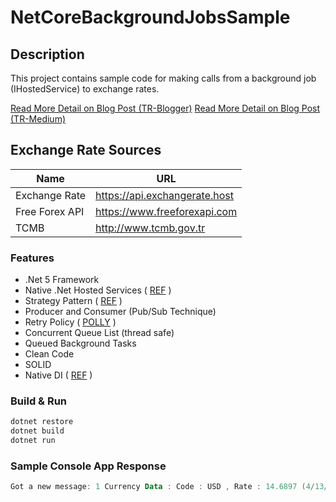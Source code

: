 # NetCoreBackgroundJobsSample


## Description

This project contains sample code for making calls from a background job (IHostedService) to exchange rates. 

[Read More Detail on Blog Post (TR-Blogger)](https://dev.serkanince.com/2022/04/strategy-pattern-ve-background-job.html)
[Read More Detail on Blog Post (TR-Medium)](https://medium.com/@serkanince/strategy-pattern-ve-background-job-kullanarak-d%C3%B6viz-kurlar%C4%B1n%C4%B1-%C3%A7ekme-53bb312a80)

## Exchange Rate Sources



| Name 	      | URL                                                                           |
|-------------------- | ----------------------------------------------------------------------------- |
| Exchange Rate 	          | https://api.exchangerate.host                                                     |
| Free Forex API 	      | https://www.freeforexapi.com                                                     |
| TCMB 	      | http://www.tcmb.gov.tr                                        |


### Features

* .Net 5 Framework
* Native .Net Hosted Services ( [REF](https://docs.microsoft.com/en-us/aspnet/core/fundamentals/host/hosted-services?view=aspnetcore-6.0&tabs=visual-studio) )
* Strategy Pattern ( [REF](https://refactoring.guru/design-patterns/strategy/csharp/example) )
* Producer and Consumer (Pub/Sub Technique)
* Retry Policy ( [POLLY](https://github.com/App-vNext/Polly) )
* Concurrent Queue List (thread safe)
* Queued Background Tasks 
* Clean Code
* SOLID
* Native DI ( [REF](https://docs.microsoft.com/en-us/aspnet/core/fundamentals/dependency-injection?view=aspnetcore-6.0) )

### Build & Run

```ps1
dotnet restore
dotnet build
dotnet run
```

### Sample Console App Response

```ps1
Got a new message: 1 Currency Data : Code : USD , Rate : 14.6897 (4/13/2022 1:18:23 PM). (Queue size: 0)
```

